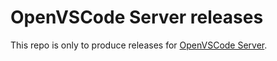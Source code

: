 # OpenVSCode Server releases

This repo is only to produce releases for [OpenVSCode Server](https://github.com/cmcc-ict/openvscode-server).